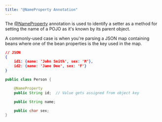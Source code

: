 ```yaml
---
title: "@NameProperty Annotation"
---
```


The [@NameProperty]({{API_DOCS}}/org/apache/juneau/annotation/NameProperty.html) annotation is used to identify a setter as a method for setting the name of a POJO as it's known by its parent object.

A commonly-used case is when you're parsing a JSON map containing beans where one of the bean properties is the key used in the map.

```json
// JSON
{
    id1: {name: 'John Smith', sex: 'M'},
    id2: {name: 'Jane Doe', sex: 'F'}
}
```

```java
public class Person {

    @NameProperty
    public String id;  // Value gets assigned from object key

    public String name;

    public char sex;
}
```